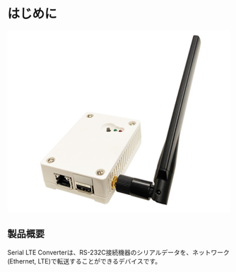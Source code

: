 # はじめに

![](img/main.jpg)

## 製品概要

Serial LTE Converterは、RS-232C接続機器のシリアルデータを、ネットワーク(Ethernet, LTE)で転送することができるデバイスです。
